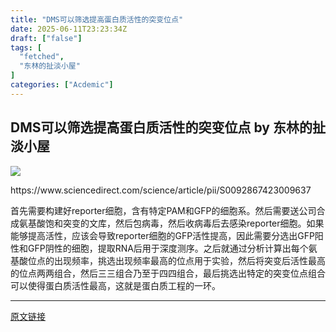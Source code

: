 ```yaml
---
title: "DMS可以筛选提高蛋白质活性的突变位点"
date: 2025-06-11T23:23:34Z
draft: ["false"]
tags: [
  "fetched",
  "东林的扯淡小屋"
]
categories: ["Acdemic"]
---
```

DMS可以筛选提高蛋白质活性的突变位点 by 东林的扯淡小屋
------
<div><section nodeleaf=""><img data-imgfileid="100029136" data-ratio="0.9752925877763329" data-s="300,640" data-type="jpeg" data-w="769" type="block" data-src="https://mmbiz.qpic.cn/mmbiz_png/kZ1wdgAscBpQgYECULPTha1RvIofdMzAMvXZdibW2UibztcC6cEqt5EQbibLqg3M0HFofRDGRuPLV4YhnIibkFgtcg/640?wx_fmt=png&amp;from=appmsg" src="https://mmbiz.qpic.cn/mmbiz_png/kZ1wdgAscBpQgYECULPTha1RvIofdMzAMvXZdibW2UibztcC6cEqt5EQbibLqg3M0HFofRDGRuPLV4YhnIibkFgtcg/640?wx_fmt=png&amp;from=appmsg"></section><p><span leaf="">https://www.sciencedirect.com/science/article/pii/S0092867423009637</span></p><p><span leaf="">首先需要构建好reporter细胞，含有特定PAM和GFP的细胞系。然后需要送公司合成氨基酸饱和突变的文库，然后包病毒，然后收病毒后去感染</span><span leaf="" data-pm-slice='1 1 ["para",{"tagName":"p","attributes":{},"namespaceURI":"http://www.w3.org/1999/xhtml"}]'>reporter细胞。如果能够提高活性，应该会导致</span><span leaf="" data-pm-slice='1 1 ["para",{"tagName":"p","attributes":{},"namespaceURI":"http://www.w3.org/1999/xhtml"}]'>reporter细胞的GFP活性提高，因此需要分选出GFP阳性和GFP阴性的细胞，提取RNA后用于深度测序。之后就通过分析计算出每个氨基酸位点的出现频率，挑选出现频率最高的位点用于实验，然后将突变后活性最高的位点两两组合，然后三三组合乃至于四四组合，最后挑选出特定的突变位点组合可以使得蛋白质活性最高，这就是蛋白质工程的一环。</span></p><p><mp-style-type data-value="3"></mp-style-type></p></div>  
<hr>
<a href="https://mp.weixin.qq.com/s/JrbKXAve89Inf63Ku-FIGQ",target="_blank" rel="noopener noreferrer">原文链接</a>
